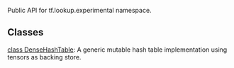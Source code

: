 Public API for tf.lookup.experimental namespace.
## Classes
[class DenseHashTable](https://tensorflow.google.cn/api_docs/python/tf/lookup/experimental/DenseHashTable): A generic mutable hash table implementation using tensors as backing store.

